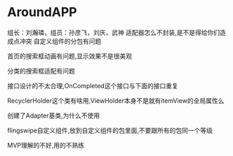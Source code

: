 # AroundAPP
组长：刘瀚璘，组员：孙彦飞，刘庆，武神
适配器怎么不封装,是不是得给你们造成点冲突
自定义组件的分包有问题    

首页的搜索框动画有问题,显示效果不是很美观    

分类的搜索框适配有问题    

接口设计的不太合理,OnCompleted这个接口与下面的接口重复    

RecyclerHolder这个类有啥用,ViewHolder本身不是就有itemView的全局属性么    

创建了Adapter基类,为什么不使用    

flingswipe自定义组件,放到自定义组件的包里面,不要跟所有的包同一个等级    

MVP理解的不好,用的不熟练